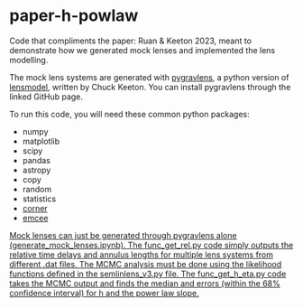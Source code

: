 # paper-h-powlaw

Code that compliments the paper: Ruan & Keeton 2023, meant to demonstrate how we generated mock lenses and implemented the lens modelling.

The mock lens systems are generated with <a href="https://github.com/chuckkeeton/pygravlens">pygravlens</a>, a python version of <a href="https://www.physics.rutgers.edu/~keeton/gravlens/2012WS/">lensmodel</a>, written by Chuck Keeton. You can install pygravlens through the linked GitHub page.

To run this code, you will need these common python packages:
<ul>
  <li>numpy</li>
  <li>matplotlib</li>
  <li>scipy</li>
  <li>pandas</li>
  <li>astropy</li>
  <li>copy</li>
  <li>random</li>
  <li>statistics</li>
  <li> <a href="https://corner.readthedocs.io/en/latest/install/">corner</a> </li>
  <li> <a href="https://emcee.readthedocs.io/en/stable/">emcee</li>
</ul>

Mock lenses can just be generated through pygravlens alone (generate_mock_lenses.ipynb). The func_get_rel.py code simply outputs the relative time delays and annulus lengths for multiple lens systems from different .dat files. The MCMC analysis must be done using the likelihood functions defined in the semlinlens_v3.py file. The func_get_h_eta.py code takes the MCMC output and finds the median and errors (within the 68% confidence interval) for h and the power law slope.
